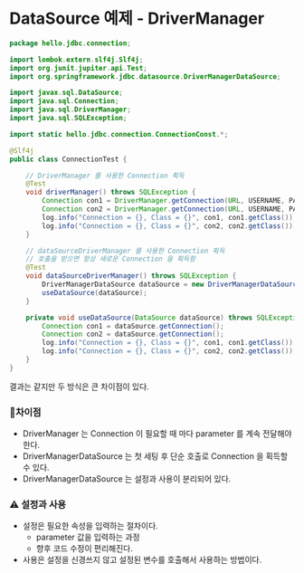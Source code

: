 # DataSource 예제 - DriverManager

```java
package hello.jdbc.connection;

import lombok.extern.slf4j.Slf4j;
import org.junit.jupiter.api.Test;
import org.springframework.jdbc.datasource.DriverManagerDataSource;

import javax.sql.DataSource;
import java.sql.Connection;
import java.sql.DriverManager;
import java.sql.SQLException;

import static hello.jdbc.connection.ConnectionConst.*;

@Slf4j
public class ConnectionTest {

    // DriverManager 를 사용한 Connection 획득
    @Test
    void driverManager() throws SQLException {
        Connection con1 = DriverManager.getConnection(URL, USERNAME, PASSWORD);
        Connection con2 = DriverManager.getConnection(URL, USERNAME, PASSWORD);
        log.info("Connection = {}, Class = {}", con1, con1.getClass());
        log.info("Connection = {}, Class = {}", con2, con2.getClass());
    }

    // dataSourceDriverManager 를 사용한 Connection 획득
    // 호출을 받으면 항상 새로운 Connection 을 획득함
    @Test
    void dataSourceDriverManager() throws SQLException {
        DriverManagerDataSource dataSource = new DriverManagerDataSource(URL, USERNAME, PASSWORD);
        useDataSource(dataSource);
    }

    private void useDataSource(DataSource dataSource) throws SQLException {
        Connection con1 = dataSource.getConnection();
        Connection con2 = dataSource.getConnection();
        log.info("Connection = {}, Class = {}", con1, con1.getClass());
        log.info("Connection = {}, Class = {}", con2, con2.getClass());
    }
}
```

결과는 같지만 두 방식은 큰 차이점이 있다.

### 📍차이점

- DriverManager 는 Connection 이 필요할 때 마다 parameter 를 계속 전달해야한다.
- DriverManagerDataSource 는 첫 세팅 후 단순 호출로 Connection 을 획득할 수 있다.
- DriverManagerDataSource 는 설정과 사용이 분리되어 있다.

### ⚠️ 설정과 사용

- 설정은 필요한 속성을 입력하는 절차이다.
    - parameter 값을 입력하는 과정
    - 향후 코드 수정이 편리해진다.
- 사용은 설정을 신경쓰지 않고 설정된 변수를 호출해서 사용하는 방법이다.